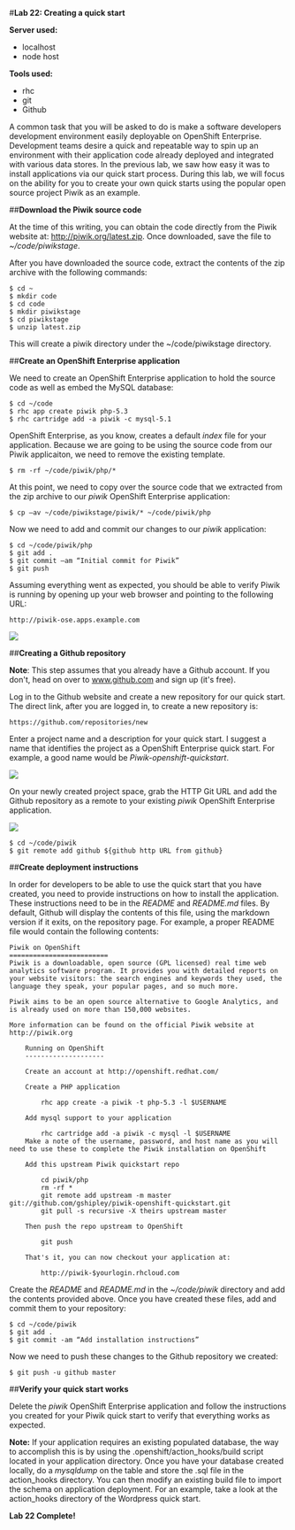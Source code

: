 #**Lab 22: Creating a quick start**


**Server used:**

* localhost
* node host

**Tools used:**

* rhc
* git
* Github

A common task that you will be asked to do is make a software developers development environment easily deployable on OpenShift Enterprise.  Development teams desire a quick and repeatable way to spin up an environment with their application code already deployed and integrated with various data stores.  In the previous lab, we saw how easy it was to install applications via our quick start process.  During this lab, we will focus on the ability for you to create your own quick starts using the popular open source project Piwik as an example.

##**Download the Piwik source code**

At the time of this writing, you can obtain the code directly from the Piwik website at: http://piwik.org/latest.zip.  Once downloaded, save the file to *~/code/piwikstage*.

After you have downloaded the source code, extract the contents of the zip archive with the following commands:

	$ cd ~
	$ mkdir code
	$ cd code
	$ mkdir piwikstage
	$ cd piwikstage
	$ unzip latest.zip
    
This will create a piwik directory under the ~/code/piwikstage directory.  

##**Create an OpenShift Enterprise application**

We need to create an OpenShift Enterprise application to hold the source code as well as embed the MySQL database:
   
	$ cd ~/code
	$ rhc app create piwik php-5.3
	$ rhc cartridge add -a piwik -c mysql-5.1
    
OpenShift Enterprise, as you know, creates a default *index* file for your application.  Because we are going to be using the source code from our Piwik applicaiton, we need to remove the existing template.

	$ rm -rf ~/code/piwik/php/*
	
At this point, we need to copy over the source code that we extracted from the zip archive to our *piwik* OpenShift Enterprise application:

	$ cp –av ~/code/piwikstage/piwik/* ~/code/piwik/php
	
Now we need to add and commit our changes to our *piwik* application:

 	$ cd ~/code/piwik/php
 	$ git add .
 	$ git commit –am “Initial commit for Piwik”
 	$ git push
    
Assuming everything went as expected, you should be able to verify Piwik is running by opening up your web browser and pointing to the following URL:

	http://piwik-ose.apps.example.com
	
![](http://training.runcloudrun.com/images/piwik.png)	    

##**Creating a Github repository**

**Note**: This step assumes that you already have a Github account.  If you don't, head on over to www.github.com and sign up (it's free).
   
Log in to the Github website and create a new repository for our quick start.  The direct link, after you are logged in, to create a new repository is:
	
	https://github.com/repositories/new
		
Enter a project name and a description for your quick start.  I suggest a name that identifies the project as a OpenShift Enterprise quick start.  For example, a good name would be *Piwik-openshift-quickstart*.

![](http://training.runcloudrun.com/images/piwik2.png)

On your newly created project space, grab the HTTP Git URL and add the Github repository as a remote to your existing *piwik* OpenShift Enterprise application.	    	

![](http://training.runcloudrun.com/images/piwik3.png)

	$ cd ~/code/piwik
	$ git remote add github ${github http URL from github}
	
##**Create deployment instructions**

In order for developers to be able to use the quick start that you have created, you need to provide instructions on how to install the application.  These instructions need to be in the *README* and *README.md* files.  By default, Github will display the contents of this file, using the markdown version if it exits, on the repository page.  For example, a proper README file would contain the following contents:

	Piwik on OpenShift
	=========================
	Piwik is a downloadable, open source (GPL licensed) real time web analytics software program. It provides you with detailed reports on your website visitors: the search engines and keywords they used, the language they speak, your popular pages, and so much more.
	
	Piwik aims to be an open source alternative to Google Analytics, and is already used on more than 150,000 websites. 
	
	More information can be found on the official Piwik website at http://piwik.org
	
		Running on OpenShift
		--------------------
		
		Create an account at http://openshift.redhat.com/
		
		Create a PHP application
		
			rhc app create -a piwik -t php-5.3 -l $USERNAME
		
		Add mysql support to your application
		    
			rhc cartridge add -a piwik -c mysql -l $USERNAME
		Make a note of the username, password, and host name as you will need to use these to complete the Piwik installation on OpenShift
		
		Add this upstream Piwik quickstart repo
		
			cd piwik/php
			rm -rf *
			git remote add upstream -m master git://github.com/gshipley/piwik-openshift-quickstart.git
			git pull -s recursive -X theirs upstream master
		
		Then push the repo upstream to OpenShift
		
			git push
		
		That's it, you can now checkout your application at:
		
			http://piwik-$yourlogin.rhcloud.com

Create the *README* and *README.md* in the *~/code/piwik* directory and add the contents provided above.  Once you have created these files, add and commit them to your repository:

	$ cd ~/code/piwik
	$ git add .
	$ git commit -am “Add installation instructions”
	
Now we need to push these changes to the Github repository we created:

	$ git push -u github master
	
##**Verify your quick start works**

Delete the *piwik* OpenShift Enterprise application and follow the instructions you created for your Piwik quick start to verify that everything works as expected.  

**Note:**  If your application requires an existing populated database, the way to accomplish this is by using the .openshift/action_hooks/build script located in your application directory.  Once you have your database created locally, do a *mysqldump* on the table and store the .sql file in the action_hooks directory.  You can then modify an existing build file to import the schema on application deployment.  For an example, take a look at the action_hooks directory of the Wordpress quick start.

**Lab 22 Complete!**
<!--BREAK-->
